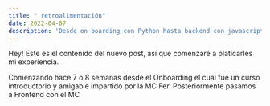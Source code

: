 ```yaml
---
title: " retroalimentación"
date: 2022-04-07
description: 'Desde on boarding con Python hasta backend con javascript (NodeJS)'
---
```


Hey! Este es el contenido del nuevo post, así que comenzaré a platicarles mi experiencia.

Comenzando hace 7 o 8 semanas desde el Onboarding el cual fué un curso introductorio y amigable impartido por la MC Fer.
Posteriormente pasamos a Frontend con el MC 
